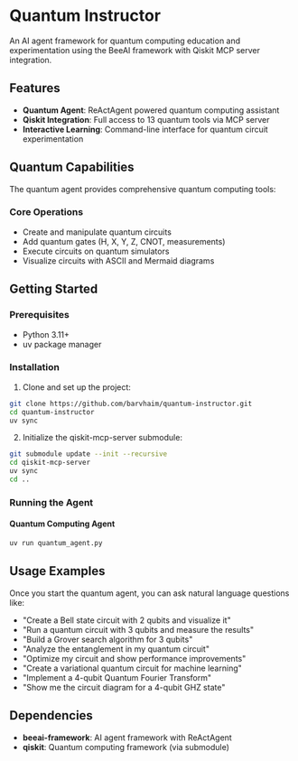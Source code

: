 # Quantum Instructor

An AI agent framework for quantum computing education and experimentation using the BeeAI framework with Qiskit MCP server integration.

## Features

- **Quantum Agent**: ReActAgent powered quantum computing assistant
- **Qiskit Integration**: Full access to 13 quantum tools via MCP server
- **Interactive Learning**: Command-line interface for quantum circuit experimentation

## Quantum Capabilities

The quantum agent provides comprehensive quantum computing tools:

### Core Operations
- Create and manipulate quantum circuits
- Add quantum gates (H, X, Y, Z, CNOT, measurements)
- Execute circuits on quantum simulators
- Visualize circuits with ASCII and Mermaid diagrams

## Getting Started

### Prerequisites
- Python 3.11+
- uv package manager

### Installation

1. Clone and set up the project:
```bash
git clone https://github.com/barvhaim/quantum-instructor.git
cd quantum-instructor
uv sync
```

2. Initialize the qiskit-mcp-server submodule:
```bash
git submodule update --init --recursive
cd qiskit-mcp-server
uv sync
cd ..
```

### Running the Agent

#### Quantum Computing Agent
```bash
uv run quantum_agent.py
```

## Usage Examples

Once you start the quantum agent, you can ask natural language questions like:

- "Create a Bell state circuit with 2 qubits and visualize it"
- "Run a quantum circuit with 3 qubits and measure the results"
- "Build a Grover search algorithm for 3 qubits"
- "Analyze the entanglement in my quantum circuit"
- "Optimize my circuit and show performance improvements"
- "Create a variational quantum circuit for machine learning"
- "Implement a 4-qubit Quantum Fourier Transform"
- "Show me the circuit diagram for a 4-qubit GHZ state"

## Dependencies

- **beeai-framework**: AI agent framework with ReActAgent
- **qiskit**: Quantum computing framework (via submodule)
